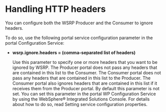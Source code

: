 # Handling HTTP headers

You can configure both the WSRP Producer and the Consumer to ignore headers.

To do so, use the following portal service configuration parameter in the portal Configuration Service:

-   **wsrp.ignore.headers = (comma-separated list of headers)**

    Use this parameter to specify one or more headers that you want to be ignored by WSRP. The Producer portal does not pass any headers that are contained in this list to the Consumer. The Consumer portal does not pass any headers that are contained in this list to the Producer. The Consumer portal also ignores headers that are contained in this list if it receives them from the Producer portal. By default this parameter is not set. You can set this parameter in the portal WP Configuration Service by using the WebSphere® Integrated Solutions Console. For details about how to do so, read Setting service configuration properties.




